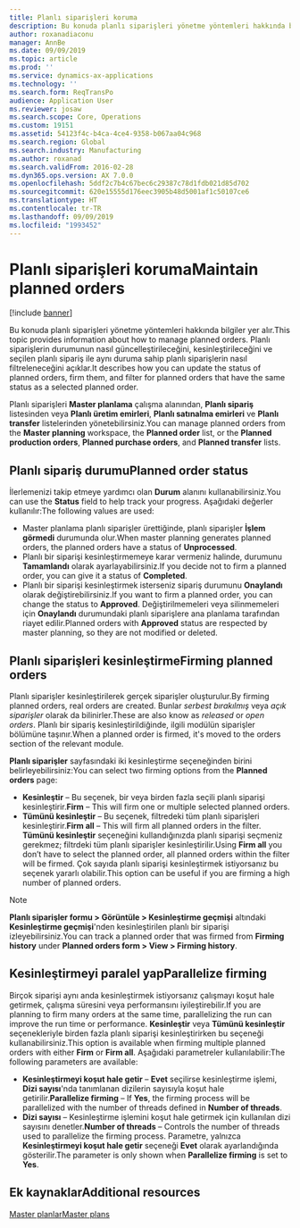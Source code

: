 ```yaml
---
title: Planlı siparişleri koruma
description: Bu konuda planlı siparişleri yönetme yöntemleri hakkında bilgiler yer alır. Planlı siparişlerin durumunun nasıl güncelleştirileceğini, kesinleştirileceğini ve seçilen planlı sipariş ile aynı duruma sahip planlı siparişlerin nasıl filtreleneceğini açıklar.
author: roxanadiaconu
manager: AnnBe
ms.date: 09/09/2019
ms.topic: article
ms.prod: ''
ms.service: dynamics-ax-applications
ms.technology: ''
ms.search.form: ReqTransPo
audience: Application User
ms.reviewer: josaw
ms.search.scope: Core, Operations
ms.custom: 19151
ms.assetid: 54123f4c-b4ca-4ce4-9358-b067aa04c968
ms.search.region: Global
ms.search.industry: Manufacturing
ms.author: roxanad
ms.search.validFrom: 2016-02-28
ms.dyn365.ops.version: AX 7.0.0
ms.openlocfilehash: 5ddf2c7b4c67bec6c29387c78d1fdb021d85d702
ms.sourcegitcommit: 620e15555d176eec3905b48d5001af1c50107ce6
ms.translationtype: HT
ms.contentlocale: tr-TR
ms.lasthandoff: 09/09/2019
ms.locfileid: "1993452"
---
```

# <a name="maintain-planned-orders"></a><span data-ttu-id="6fad1-104">Planlı siparişleri koruma</span><span class="sxs-lookup"><span data-stu-id="6fad1-104">Maintain planned orders</span></span>

[!include [banner](../includes/banner.md)]

<span data-ttu-id="6fad1-105">Bu konuda planlı siparişleri yönetme yöntemleri hakkında bilgiler yer alır.</span><span class="sxs-lookup"><span data-stu-id="6fad1-105">This topic provides information about how to manage planned orders.</span></span> <span data-ttu-id="6fad1-106">Planlı siparişlerin durumunun nasıl güncelleştirileceğini, kesinleştirileceğini ve seçilen planlı sipariş ile aynı duruma sahip planlı siparişlerin nasıl filtreleneceğini açıklar.</span><span class="sxs-lookup"><span data-stu-id="6fad1-106">It describes how you can update the status of planned orders, firm them, and filter for planned orders that have the same status as a selected planned order.</span></span>

<span data-ttu-id="6fad1-107">Planlı siparişleri **Master planlama** çalışma alanından, **Planlı sipariş** listesinden veya **Planlı üretim emirleri**, **Planlı satınalma emirleri** ve **Planlı transfer** listelerinden yönetebilirsiniz.</span><span class="sxs-lookup"><span data-stu-id="6fad1-107">You can manage planned orders from the **Master planning** workspace, the **Planned order** list, or the **Planned production orders**, **Planned purchase orders**, and **Planned transfer** lists.</span></span> 

## <a name="planned-order-status"></a><span data-ttu-id="6fad1-108">Planlı sipariş durumu</span><span class="sxs-lookup"><span data-stu-id="6fad1-108">Planned order status</span></span>
<span data-ttu-id="6fad1-109">İlerlemenizi takip etmeye yardımcı olan **Durum** alanını kullanabilirsiniz.</span><span class="sxs-lookup"><span data-stu-id="6fad1-109">You can use the **Status** field to help track your progress.</span></span> <span data-ttu-id="6fad1-110">Aşağıdaki değerler kullanılır:</span><span class="sxs-lookup"><span data-stu-id="6fad1-110">The following values are used:</span></span>

-   <span data-ttu-id="6fad1-111">Master planlama planlı siparişler ürettiğinde, planlı siparişler **İşlem görmedi** durumunda olur.</span><span class="sxs-lookup"><span data-stu-id="6fad1-111">When master planning generates planned orders, the planned orders have a status of **Unprocessed**.</span></span>
-   <span data-ttu-id="6fad1-112">Planlı bir siparişi kesinleştirmemeye karar vermeniz halinde, durumunu **Tamamlandı** olarak ayarlayabilirsiniz.</span><span class="sxs-lookup"><span data-stu-id="6fad1-112">If you decide not to firm a planned order, you can give it a status of **Completed**.</span></span>
-   <span data-ttu-id="6fad1-113">Planlı bir siparişi kesinleştirmek isterseniz sipariş durumunu **Onaylandı** olarak değiştirebilirsiniz.</span><span class="sxs-lookup"><span data-stu-id="6fad1-113">If you want to firm a planned order, you can change the status to **Approved**.</span></span> <span data-ttu-id="6fad1-114">Değiştirilmemeleri veya silinmemeleri için **Onaylandı** durumundaki planlı siparişlere ana planlama tarafından riayet edilir.</span><span class="sxs-lookup"><span data-stu-id="6fad1-114">Planned orders with **Approved** status are respected by master planning, so they are not modified or deleted.</span></span> 

## <a name="firming-planned-orders"></a><span data-ttu-id="6fad1-115">Planlı siparişleri kesinleştirme</span><span class="sxs-lookup"><span data-stu-id="6fad1-115">Firming planned orders</span></span> 
<span data-ttu-id="6fad1-116">Planlı siparişler kesinleştirilerek gerçek siparişler oluşturulur.</span><span class="sxs-lookup"><span data-stu-id="6fad1-116">By firming planned orders, real orders are created.</span></span> <span data-ttu-id="6fad1-117">Bunlar *serbest bırakılmış* veya *açık siparişler* olarak da bilinirler.</span><span class="sxs-lookup"><span data-stu-id="6fad1-117">These are also know as *released* or *open orders*.</span></span> <span data-ttu-id="6fad1-118">Planlı bir sipariş kesinleştirildiğinde, ilgili modülün siparişler bölümüne taşınır.</span><span class="sxs-lookup"><span data-stu-id="6fad1-118">When a planned order is firmed, it's moved to the orders section of the relevant module.</span></span>

<span data-ttu-id="6fad1-119">**Planlı siparişler** sayfasındaki iki kesinleştirme seçeneğinden birini belirleyebilirsiniz:</span><span class="sxs-lookup"><span data-stu-id="6fad1-119">You can select two firming options from the **Planned orders** page:</span></span>

-   <span data-ttu-id="6fad1-120">**Kesinleştir** – Bu seçenek, bir veya birden fazla seçili planlı siparişi kesinleştirir.</span><span class="sxs-lookup"><span data-stu-id="6fad1-120">**Firm** – This will firm one or multiple selected planned orders.</span></span>
-   <span data-ttu-id="6fad1-121">**Tümünü kesinleştir** – Bu seçenek, filtredeki tüm planlı siparişleri kesinleştirir.</span><span class="sxs-lookup"><span data-stu-id="6fad1-121">**Firm all** – This will firm all planned orders in the filter.</span></span> <span data-ttu-id="6fad1-122">**Tümünü kesinleştir** seçeneğini kullandığınızda planlı siparişi seçmeniz gerekmez; filtrdeki tüm planlı siparişler kesinleştirilir.</span><span class="sxs-lookup"><span data-stu-id="6fad1-122">Using **Firm all** you don’t have to select the planned order, all planned orders within the filter will be firmed.</span></span> <span data-ttu-id="6fad1-123">Çok sayıda planlı siparişi kesinleştirmek istiyorsanız bu seçenek yararlı olabilir.</span><span class="sxs-lookup"><span data-stu-id="6fad1-123">This option can be useful if you are firming a high number of planned orders.</span></span>

> [!NOTE]
> <span data-ttu-id="6fad1-124">**Planlı siparişler formu > Görüntüle > Kesinleştirme geçmişi** altındaki **Kesinleştirme geçmişi**'nden kesinleştirilen planlı bir siparişi izleyebilirsiniz.</span><span class="sxs-lookup"><span data-stu-id="6fad1-124">You can track a planned order that was firmed from **Firming history** under **Planned orders form > View > Firming history**.</span></span>

## <a name="parallelize-firming"></a><span data-ttu-id="6fad1-125">Kesinleştirmeyi paralel yap</span><span class="sxs-lookup"><span data-stu-id="6fad1-125">Parallelize firming</span></span>
<span data-ttu-id="6fad1-126">Birçok siparişi aynı anda kesinleştirmek istiyorsanız çalışmayı koşut hale getirmek, çalışma süresini veya performansını iyileştirebilir.</span><span class="sxs-lookup"><span data-stu-id="6fad1-126">If you are planning to firm many orders at the same time, parallelizing the run can improve the run time or performance.</span></span> <span data-ttu-id="6fad1-127">**Kesinleştir** veya **Tümünü kesinleştir** seçenekleriyle birden fazla planlı siparişi kesinleştirirken bu seçeneği kullanabilirsiniz.</span><span class="sxs-lookup"><span data-stu-id="6fad1-127">This option is available when firming multiple planned orders with either **Firm** or **Firm all**.</span></span> <span data-ttu-id="6fad1-128">Aşağıdaki parametreler kullanılabilir:</span><span class="sxs-lookup"><span data-stu-id="6fad1-128">The following parameters are available:</span></span>

-   <span data-ttu-id="6fad1-129">**Kesinleştirmeyi koşut hale getir** – **Evet** seçilirse kesinleştirme işlemi, **Dizi sayısı**'nda tanımlanan dizilerin sayısıyla koşut hale getirilir.</span><span class="sxs-lookup"><span data-stu-id="6fad1-129">**Parallelize firming** – If **Yes**, the firming process will be parallelized with the number of threads defined in **Number of threads**.</span></span>
-   <span data-ttu-id="6fad1-130">**Dizi sayısı** – Kesinleştirme işlemini koşut hale getirmek için kullanılan dizi sayısını denetler.</span><span class="sxs-lookup"><span data-stu-id="6fad1-130">**Number of threads** – Controls the number of threads used to parallelize the firming process.</span></span> <span data-ttu-id="6fad1-131">Parametre, yalnızca **Kesinleştirmeyi koşut hale getir** seçeneği **Evet** olarak ayarlandığında gösterilir.</span><span class="sxs-lookup"><span data-stu-id="6fad1-131">The parameter is only shown when **Parallelize firming** is set to **Yes**.</span></span>


<a name="additional-resources"></a><span data-ttu-id="6fad1-132">Ek kaynaklar</span><span class="sxs-lookup"><span data-stu-id="6fad1-132">Additional resources</span></span>
--------

[<span data-ttu-id="6fad1-133">Master planlar</span><span class="sxs-lookup"><span data-stu-id="6fad1-133">Master plans</span></span>](master-plans.md)




